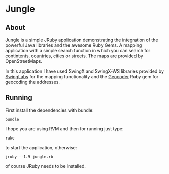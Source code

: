 Jungle
======

About
-----

Jungle is a simple JRuby application demonstrating the integration of the powerful Java libraries and the awesome Ruby Gems. A mapping application with a simple search function in which you can search for contintents, countries, cities or streets. The maps are provided by OpenStreetMaps.

In this application I have used SwingX and SwingX-WS libraries provided by [SwingLabs](http://swinglabs.org/projects.jsp) for the mapping functionality and the [Geocoder](http://www.rubygeocoder.com/) Ruby gem for geocoding the addresses.

Running
-------

First install the dependencies with bundle:

	bundle

I hope you are using RVM and then for running just type:

	rake

to start the application, otherwise:

	jruby --1.9 jungle.rb

of course JRuby needs to be installed.